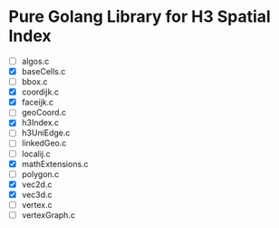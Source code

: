 # Pure Golang Library for H3 Spatial Index

- [ ] algos.c
- [x] baseCells.c
- [ ] bbox.c
- [x] coordijk.c
- [x] faceijk.c
- [ ] geoCoord.c
- [x] h3Index.c
- [ ] h3UniEdge.c
- [ ] linkedGeo.c
- [ ] localij.c
- [x] mathExtensions.c
- [ ] polygon.c
- [x] vec2d.c
- [x] vec3d.c
- [ ] vertex.c
- [ ] vertexGraph.c
